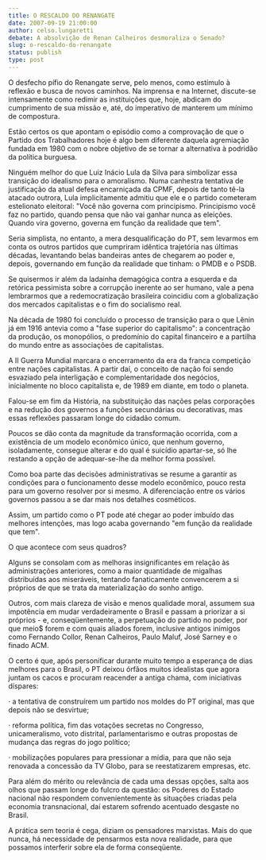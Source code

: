 ```yaml
---
title: O RESCALDO DO RENANGATE 
date: 2007-09-19 21:00:00
author: celso.lungaretti
debate: A absolvição de Renan Calheiros desmoraliza o Senado?
slug: o-rescaldo-do-renangate
status: publish 
type: post
---
```


O desfecho pífio do Renangate serve, pelo menos, como estímulo à reflexão e busca de novos caminhos. Na imprensa e na Internet, discute-se intensamente como redimir as instituições que, hoje, abdicam do cumprimento de sua missão e, até, do imperativo de manterem um mínimo de compostura.   

  

Estão certos os que apontam o episódio como a comprovação de que o Partido dos Trabalhadores hoje é algo bem diferente daquela agremiação fundada em 1980 com o nobre objetivo de se tornar a alternativa à podridão da política burguesa.   

  

Ninguém melhor do que Luiz Inácio Lula da Silva para simbolizar essa transição do idealismo para o amoralismo. Numa canhestra tentativa de justificação da atual defesa encarniçada da CPMF, depois de tanto tê-la atacado outrora, Lula implicitamente admitiu que ele e o partido cometeram estelionato eleitoral: "Você não governa com principismo. Principismo você faz no partido, quando pensa que não vai ganhar nunca as eleições. Quando vira governo, governa em função da realidade que tem".  

  

Seria simplista, no entanto, a mera desqualificação do PT, sem levarmos em conta os outros partidos que cumpriram idêntica trajetória nas últimas décadas, levantando belas bandeiras antes de chegarem ao poder e, depois, governando em função da realidade que tinham: o PMDB e o PSDB.  

  

Se quisermos ir além da ladainha demagógica contra a esquerda e da retórica pessimista sobre a corrupção inerente ao ser humano, vale a pena lembrarmos que a redemocratização brasileira coincidiu com a globalização dos mercados capitalistas e o fim do socialismo real.   

  

Na década de 1980 foi concluído o processo de transição para o que Lênin já em 1916 antevia como a "fase superior do capitalismo": a concentração da produção, os monopólios, o predomínio do capital financeiro e a partilha do mundo entre as associações de capitalistas.   

  

A II Guerra Mundial marcara o encerramento da era da franca competição entre nações capitalistas. A partir daí, o conceito de nação foi sendo esvaziado pela interligação e complementaridade dos negócios, inicialmente no bloco capitalista e, de 1989 em diante, em todo o planeta.  

  

Falou-se em fim da História, na substituição das nações pelas corporações e na redução dos governos a funções secundárias ou decorativas, mas essas reflexões passaram longe do cidadão comum.   

  

Poucos se dão conta da magnitude da transformação ocorrida, com a existência de um modelo econômico único, que nenhum governo, isoladamente, consegue alterar e do qual é suicídio apartar-se, só lhe restando a opção de adequar-se-lhe da melhor forma possível.  

  

Como boa parte das decisões administrativas se resume a garantir as condições para o funcionamento desse modelo econômico, pouco resta para um governo resolver por si mesmo. A diferenciação entre os vários governos passou a se dar mais nos detalhes cosméticos.  

  

Assim, um partido como o PT pode até chegar ao poder imbuído das melhores intenções, mas logo acaba governando "em função da realidade que tem".   

  

O que acontece com seus quadros?   

  

Alguns se consolam com as melhoras insignificantes em relação às administrações anteriores, como a maior quantidade de migalhas distribuídas aos miseráveis, tentando fanaticamente convencerem a si próprios de que se trata da materialização do sonho antigo.  

  

Outros, com mais clareza de visão e menos qualidade moral, assumem sua impotência em mudar verdadeiramente o Brasil e passam a priorizar a si próprios - e, conseqüentemente, a perpetuação do partido no poder, por que meio$ forem e com quais aliados forem, inclusive antigos inimigos como Fernando Collor, Renan Calheiros, Paulo Maluf, José Sarney e o finado ACM.  

  

O certo é que, após personificar durante muito tempo a esperança de dias melhores para o Brasil, o PT deixou órfãos muitos idealistas que agora juntam os cacos e procuram reacender a antiga chama, com iniciativas díspares:  

  

· a tentativa de construírem um partido nos moldes do PT original, mas que depois não se desvirtue;  

  

· reforma política, fim das votações secretas no Congresso, unicameralismo, voto distrital, parlamentarismo e outras propostas de mudança das regras do jogo político;  

  

· mobilizações populares para pressionar a mídia, para que não seja renovada a concessão da TV Globo, para se reestatizarem empresas, etc.  

  

Para além do mérito ou relevância de cada uma dessas opções, salta aos olhos que passam longe do fulcro da questão: os Poderes do Estado nacional não respondem convenientemente às situações criadas pela economia transnacional, daí estarem sofrendo acentuado desgaste no Brasil.   

  

A prática sem teoria é cega, diziam os pensadores marxistas. Mais do que nunca, há necessidade de pensarmos esta nova realidade, para que possamos interferir sobre ela de forma conseqüente.
